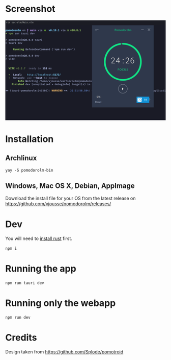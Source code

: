 # Screenshot

![Screenshot of the app](screenshot.png)

# Installation

## Archlinux

    yay -S pomodorolm-bin

## Windows, Mac OS X, Debian, AppImage

Download the install file for your OS from the latest release on https://github.com/vjousse/pomodorolm/releases/

# Dev

You will need to [install rust](https://www.rust-lang.org/tools/install) first.

    npm i

# Running the app

    npm run tauri dev

# Running only the webapp

    npm run dev

# Credits

Design taken from https://github.com/Splode/pomotroid
